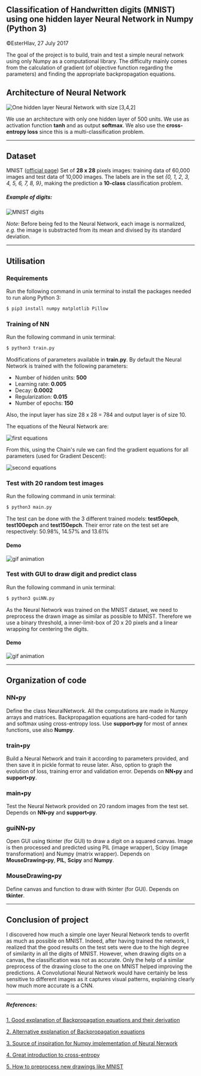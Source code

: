 Classification of Handwritten digits (MNIST) using one hidden layer Neural Network in Numpy (Python 3)
---

©EsterHlav, 27 July 2017


The goal of the project is to build, train and test a simple neural network using only Numpy as a computational library. The difficulty mainly comes from the calculation of gradient (of objective function regarding the parameters) and finding the appropriate backpropagation equations.

## Architecture of Neural Network
![One hidden layer Neural Network with size $[3,4,2]$](https://upload.wikimedia.org/wikipedia/commons/thumb/e/e4/Artificial_neural_network.svg/400px-Artificial_neural_network.svg.png)

We use an architecture with only one hidden layer of 500 units. We use as activation function **tanh** and as output **softmax**. We also use the **cross-entropy loss** since this is a multi-classification problem.

---

## Dataset

MNIST ([official page](http://yann.lecun.com/exdb/mnist/))
Set of **28 x 28** pixels images: training data of 60,000 images and test data of 10,000 images. The labels are in the set *{0, 1, 2, 3, 4, 5, 6, 7, 8, 9}*, making the prediction a **10-class** classification problem.

##### Example of digits:
![MNIST digits](https://www.researchgate.net/profile/Yantao_Wei2/publication/264900175/figure/fig6/AS:295900862795776@1447559671013/Fig-6-Examples-of-the-MNIST-dataset.png "mnist examples")

*Note:* Before being fed to the Neural Network, each image is normalized, *e.g.* the image is substracted from its mean and divised by its standard deviation.

---

## Utilisation

### Requirements
Run the following command in unix terminal to install the packages needed to run along Python 3:
```bash
$ pip3 install numpy matplotlib Pillow
```
### Training of NN
Run the following command in unix terminal:
```bash
$ python3 train.py
```
Modifications of parameters available in **train.py**.
By default the Neural Network is trained with the following parameters:
- Number of hidden units: **500**
- Learning rate: **0.005**
- Decay: **0.0002**
- Regularization: **0.015**
- Number of epochs: **150**

Also, the input layer has size 28 x 28 = 784 and output layer is of size 10.

The equations of the Neural Network are:

![first equations](https://github.com/EsterHlav/Neural-Network-Digits-Classifier-MNIST-Database/raw/master/eq1.png)

From this, using the Chain's rule we can find the gradient equations for all parameters (used for Gradient Descent):

![second equations](https://github.com/EsterHlav/Neural-Network-Digits-Classifier-MNIST-Database/raw/master/eq2.png)


### Test with 20 random test images
Run the following command in unix terminal:
```bash
$ python3 main.py
```

The test can be done with the 3 different trained models: **test50epch**, **test100epch** and **test150epch**. Their error rate on the test set are respectively: 50.98%, 14.57% and 13.61%

#### Demo
![gif animation](https://github.com/EsterHlav/Neural-Network-Digits-Classifier-MNIST-Database/raw/master/mainNN.gif "main test")

### Test with GUI to draw digit and predict class
Run the following command in unix terminal:
```bash
$ python3 guiNN.py
```
As the Neural Network was trained on the MNIST dataset, we need to preprocess the drawn image as similar as possible to MNIST. Therefore we use a binary threshold, a inner-limit-box of 20 x 20 pixels and a linear wrapping for centering the digits.

#### Demo
![gif animation](https://github.com/EsterHlav/Neural-Network-Digits-Classifier-MNIST-Database/raw/master/guiNN.gif "gui demo")

---

## Organization of code

### NN•py
Define the class NeuralNetwork. All the computations are made in Numpy arrays and matrices. Backpropagation equations are hard-coded for tanh and softmax using cross-entropy loss. Use **support•py** for most of annex functions, use also **Numpy**.

### train•py
Build a Neural Network and train it according to parameters provided, and then save it in pickle format to reuse later. Also, option to graph the evolution of loss, training error and validation error. Depends on **NN•py** and **support•py**.

### main•py
Test the Neural Network provided on 20 random images from the test set. Depends on **NN•py** and **support•py**.

### guiNN•py
Open GUI using tkinter (for GUI) to draw a digit on a squared canvas. Image is then processed and predicted using PIL (image wrapper), Scipy (image transformation) and Numpy (matrix wrapper). Depends on **MouseDrawing•py**, **PIL**, **Scipy** and **Numpy**.

### MouseDrawing•py
Define canvas and function to draw with tkinter (for GUI). Depends on **tkinter**.

---

## Conclusion of project

I discovered how much a simple one layer Neural Network tends to overfit as much as possible on MNIST. Indeed, after having trained the network, I realized that the good results on the test sets were due to the high degree of similarity in all the digits of MNIST. However, when drawing digits on a canvas, the classification was not as accurate. Only the help of a similar preprocess of the drawing close to the one on MNIST helped improving the predictions. A Convolutional Neural Network would have certainly be less sensitive to different images as it captures visual patterns, explaining clearly how much more accurate is a CNN.

---

##### References:
[1. Good explanation of Backpropagation equations and their derivation ](http://neuralnetworksanddeeplearning.com/chap2.html)

[2. Alternative explanation of Backpropagation equations](http://peterroelants.github.io/posts/neural_network_implementation_intermezzo02/)

[3. Source of inspiration for Numpy implementation of Neural Nerwork](http://www.wildml.com/2015/09/implementing-a-neural-network-from-scratch/)

[4. Great introduction to cross-entropy](https://rdipietro.github.io/friendly-intro-to-cross-entropy-loss/#cross-entropy)

[5. How to preprocess new drawings like MNIST](https://medium.com/@o.kroeger/tensorflow-mnist-and-your-own-handwritten-digits-4d1cd32bbab4)
